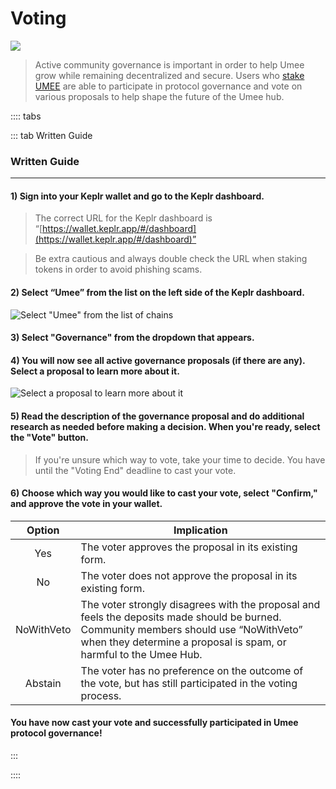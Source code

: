 # Voting

![](/bg/participate-gov.png)

> Active community governance is important in order to help Umee grow while remaining decentralized and secure. Users who [stake UMEE](/users/staking-umee/staking-umee) are able to participate in protocol governance and vote on various proposals to help shape the future of the Umee hub.

:::: tabs

::: tab Written Guide

### Written Guide

****

#### 1) Sign into your Keplr wallet and go to the Keplr dashboard.

> The correct URL for the Keplr dashboard is “[https://wallet.keplr.app/#/dashboard](https://wallet.keplr.app/#/dashboard)”

> Be extra cautious and always double check the URL when staking tokens in order to avoid phishing scams.

#### 2) Select “Umee” from the list on the left side of the Keplr dashboard.

![Select "Umee" from the list of chains](/bg/voting-1.png)

#### 3) Select "Governance" from the dropdown that appears.

#### 4) You will now see all active governance proposals (if there are any). Select a proposal to learn more about it.

![Select a proposal to learn more about it](/bg/voting-2.png)

#### 5) Read the description of the governance proposal and do additional research as needed before making a decision. When you're ready, select the "Vote" button.

> If you're unsure which way to vote, take your time to decide. You have until the "Voting End" deadline to cast your vote.

#### 6) Choose which way you would like to cast your vote, select "Confirm," and approve the vote in your wallet.

| Option |  Implication  |
|:--------:| -------------------------------------------------- |
|   Yes   | The voter approves the proposal in its existing form. |
|    No   | The voter does not approve the proposal in its existing form.|
|NoWithVeto| The voter strongly disagrees with the proposal and feels the deposits made should be burned. Community members should use “NoWithVeto” when they determine a proposal is spam, or harmful to the Umee Hub.|
| Abstain | The voter has no preference on the outcome of the vote, but has still participated in the voting process.|

#### You have now cast your vote and successfully participated in Umee protocol governance!

:::

::::